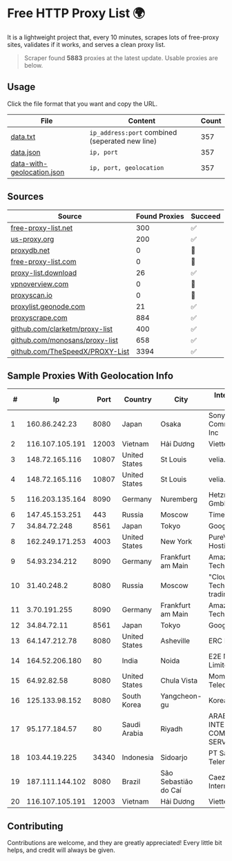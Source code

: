 
# Free HTTP Proxy List 🌍

It is a lightweight project that, every 10 minutes, scrapes lots of free-proxy sites, validates if it works, and serves a clean proxy list.


> Scraper found **5883** proxies at the latest update. Usable proxies are below.

## Usage

Click the file format that you want and copy the URL.


|File|Content|Count|
|----|-------|-----|
|[data.txt](https://raw.githubusercontent.com/themiralay/Proxy-List-World/master/data.txt)|`ip_address:port` combined (seperated new line)|357|
|[data.json](https://raw.githubusercontent.com/themiralay/Proxy-List-World/master/data.json)|`ip, port`|357|
|[data-with-geolocation.json](https://raw.githubusercontent.com/themiralay/Proxy-List-World/master/data-with-geolocation.json)|`ip, port, geolocation`|357|

## Sources

|Source|Found Proxies|Succeed|
|------|-------------|-------|
|[free-proxy-list.net](https://free-proxy-list.net)|300|✅|
|[us-proxy.org](https://www.us-proxy.org)|200|✅|
|[proxydb.net](http://proxydb.net)|0|🚫|
|[free-proxy-list.com](https://free-proxy-list.com/?page=&port=&type%5B%5D=http&type%5B%5D=https&up_time=0&search=Search)|0|🚫|
|[proxy-list.download](https://www.proxy-list.download/HTTP)|26|✅|
|[vpnoverview.com](https://vpnoverview.com/privacy/anonymous-browsing/free-proxy-servers)|0|🚫|
|[proxyscan.io](https://www.proxyscan.io)|0|🚫|
|[proxylist.geonode.com](https://proxylist.geonode.com/api/proxy-list?limit=300&page=1&sort_by=lastChecked&sort_type=desc&protocols=http,https)|21|✅|
|[proxyscrape.com](https://api.proxyscrape.com/v2/?request=displayproxies&protocol=http&timeout=10000&country=all&ssl=all&anonymity=all)|884|✅|
|[github.com/clarketm/proxy-list](https://raw.githubusercontent.com/clarketm/proxy-list/master/proxy-list-raw.txt)|400|✅|
|[github.com/monosans/proxy-list](https://raw.githubusercontent.com/monosans/proxy-list/main/proxies/http.txt)|658|✅|
|[github.com/TheSpeedX/PROXY-List](https://raw.githubusercontent.com/TheSpeedX/PROXY-List/master/http.txt)|3394|✅|


## Sample Proxies With Geolocation Info

|#|Ip|Port|Country|City|Internet Service Provider|
|-|--|----|-------|----|-------------------------|
|1|160.86.242.23|8080|Japan|Osaka|Sony Network Communications Inc|
|2|116.107.105.191|12003|Vietnam|Hải Dương|Viettel Corporation|
|3|148.72.165.116|10807|United States|St Louis|velia.net|
|4|148.72.165.116|10807|United States|St Louis|velia.net|
|5|116.203.135.164|8090|Germany|Nuremberg|Hetzner Online GmbH|
|6|147.45.153.251|443|Russia|Moscow|TimeWeb Ltd.|
|7|34.84.72.248|8561|Japan|Tokyo|Google LLC|
|8|162.249.171.253|4003|United States|New York|PureVoltage Hosting Inc.|
|9|54.93.234.212|8090|Germany|Frankfurt am Main|Amazon Technologies Inc.|
|10|31.40.248.2|8080|Russia|Moscow|"Cloud Technologies" LLC trading as Cloud.ru|
|11|3.70.191.255|8090|Germany|Frankfurt am Main|Amazon Technologies Inc.|
|12|34.84.72.11|8561|Japan|Tokyo|Google LLC|
|13|64.147.212.78|8080|United States|Asheville|ERC Broadband|
|14|164.52.206.180|80|India|Noida|E2E Networks Limited|
|15|64.92.82.58|8080|United States|Chula Vista|Momentum Telecom, Inc.|
|16|125.133.98.152|8080|South Korea|Yangcheon-gu|Korea Telecom|
|17|95.177.184.57|80|Saudi Arabia|Riyadh|ARABIAN INTERNET & COMMUNICATIONS SERVICES CO.LTD|
|18|103.44.19.225|34340|Indonesia|Sidoarjo|PT Sarana Intimedia Telematika|
|19|187.111.144.102|8080|Brazil|São Sebastião do Caí|Caezar Provedor de Internet EIRELI|
|20|116.107.105.191|12003|Vietnam|Hải Dương|Viettel Corporation|



## Contributing

Contributions are welcome, and they are greatly appreciated! Every
little bit helps, and credit will always be given.

